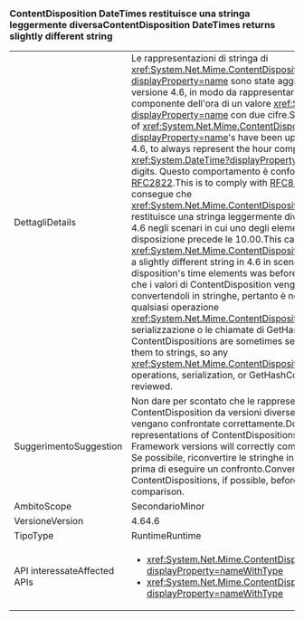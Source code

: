 ### <a name="contentdisposition-datetimes-returns-slightly-different-string"></a><span data-ttu-id="4b12f-101">ContentDisposition DateTimes restituisce una stringa leggermente diversa</span><span class="sxs-lookup"><span data-stu-id="4b12f-101">ContentDisposition DateTimes returns slightly different string</span></span>

|   |   |
|---|---|
|<span data-ttu-id="4b12f-102">Dettagli</span><span class="sxs-lookup"><span data-stu-id="4b12f-102">Details</span></span>|<span data-ttu-id="4b12f-103">Le rappresentazioni di stringa di <xref:System.Net.Mime.ContentDisposition?displayProperty=name> sono state aggiornate, a partire dalla versione 4.6, in modo da rappresentare sempre il componente dell'ora di un valore <xref:System.DateTime?displayProperty=name> con due cifre.</span><span class="sxs-lookup"><span data-stu-id="4b12f-103">String representations of <xref:System.Net.Mime.ContentDisposition?displayProperty=name>'s have been updated, beginning in 4.6, to always represent the hour component of a <xref:System.DateTime?displayProperty=name> with two digits.</span></span> <span data-ttu-id="4b12f-104">Questo comportamento è conforme a [RFC822](http://www.ietf.org/rfc/rfc0822.txt) e [RFC2822](http://www.ietf.org/rfc/rfc2822.txt).</span><span class="sxs-lookup"><span data-stu-id="4b12f-104">This is to comply with [RFC822](http://www.ietf.org/rfc/rfc0822.txt) and [RFC2822](http://www.ietf.org/rfc/rfc2822.txt).</span></span> <span data-ttu-id="4b12f-105">Ne consegue che <xref:System.Net.Mime.ContentDisposition.ToString> restituisce una stringa leggermente diversa nella versione 4.6 negli scenari in cui uno degli elementi di tempo della disposizione precede le 10.00.</span><span class="sxs-lookup"><span data-stu-id="4b12f-105">This causes <xref:System.Net.Mime.ContentDisposition.ToString> to return a slightly different string in 4.6 in scenarios where one of the disposition's time elements was before 10:00 AM.</span></span> <span data-ttu-id="4b12f-106">Si noti che i valori di ContentDisposition vengono a volte serializzati convertendoli in stringhe, pertanto è necessario verificare qualsiasi operazione <xref:System.Net.Mime.ContentDisposition.ToString>, la serializzazione o le chiamate di GetHashCode.</span><span class="sxs-lookup"><span data-stu-id="4b12f-106">Note that ContentDispositions are sometimes serialized via converting them to strings, so any <xref:System.Net.Mime.ContentDisposition.ToString> operations, serialization, or GetHashCode calls should be reviewed.</span></span>|
|<span data-ttu-id="4b12f-107">Suggerimento</span><span class="sxs-lookup"><span data-stu-id="4b12f-107">Suggestion</span></span>|<span data-ttu-id="4b12f-108">Non dare per scontato che le rappresentazioni di stringa di ContentDisposition da versioni diverse di .NET Framework vengano confrontate correttamente.</span><span class="sxs-lookup"><span data-stu-id="4b12f-108">Do not expect that string representations of ContentDispositions from different .NET Framework versions will correctly compare to one another.</span></span> <span data-ttu-id="4b12f-109">Se possibile, riconvertire le stringhe in ContentDisposition prima di eseguire un confronto.</span><span class="sxs-lookup"><span data-stu-id="4b12f-109">Convert the strings back to ContentDispositions, if possible, before conducting a comparison.</span></span>|
|<span data-ttu-id="4b12f-110">Ambito</span><span class="sxs-lookup"><span data-stu-id="4b12f-110">Scope</span></span>|<span data-ttu-id="4b12f-111">Secondario</span><span class="sxs-lookup"><span data-stu-id="4b12f-111">Minor</span></span>|
|<span data-ttu-id="4b12f-112">Versione</span><span class="sxs-lookup"><span data-stu-id="4b12f-112">Version</span></span>|<span data-ttu-id="4b12f-113">4.6</span><span class="sxs-lookup"><span data-stu-id="4b12f-113">4.6</span></span>|
|<span data-ttu-id="4b12f-114">Tipo</span><span class="sxs-lookup"><span data-stu-id="4b12f-114">Type</span></span>|<span data-ttu-id="4b12f-115">Runtime</span><span class="sxs-lookup"><span data-stu-id="4b12f-115">Runtime</span></span>|
|<span data-ttu-id="4b12f-116">API interessate</span><span class="sxs-lookup"><span data-stu-id="4b12f-116">Affected APIs</span></span>|<ul><li><xref:System.Net.Mime.ContentDisposition.ToString?displayProperty=nameWithType></li><li><xref:System.Net.Mime.ContentDisposition.GetHashCode?displayProperty=nameWithType></li></ul>|


